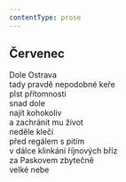 ```yaml
---
contentType: prose
---
```


## Červenec

Dole Ostrava  
tady pravdě nepodobné keře  
plst přítomnosti  
snad dole  
najít kohokoliv  
a zachránit mu život  
neděle klečí  
před regálem s pitím  
v dálce klinkání říjnových bříz  
za Paskovem zbytečně  
velké nebe
